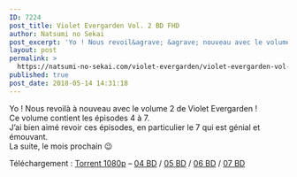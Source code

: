 ```yaml
---
ID: 7224
post_title: Violet Evergarden Vol. 2 BD FHD
author: Natsumi no Sekai
post_excerpt: 'Yo ! Nous revoil&agrave; &agrave; nouveau avec le volume 2 de Violet Evergarden ! Ce volume contient les &eacute;pisodes 4 &agrave; 7. J&rsquo;ai bien aim&eacute; revoir ces &eacute;pisodes, en particulier le 7 qui est g&eacute;nial et &eacute;mouvant. La suite, le mois prochain &#128521; T&eacute;l&eacute;chargement : Torrent 1080p &ndash; 04 BD / 05 BD / 06 [&hellip;]'
layout: post
permalink: >
  https://natsumi-no-sekai.com/violet-evergarden/violet-evergarden-vol-2-bd-fhd/
published: true
post_date: 2018-05-14 14:31:18
---
```

<div class="feedwordpress-gaffer-full-text"><p>Yo ! Nous revoilà à nouveau avec le volume 2 de Violet Evergarden !<br>
Ce volume contient les épisodes 4 à 7.<br>
J’ai bien aimé revoir ces épisodes, en particulier le 7 qui est génial et émouvant.<br>
La suite, le mois prochain 😉<br><span id="more-1874"></span></p>
<p>Téléchargement : <a href="https://nyaa.si/view/1036975" download="">Torrent 1080p</a> – <a href="http://ddl.natsumi-no-sekai.com/Violet%20Evergarden/%5BNatsumi-BD%5D%20Violet%20Evergarden%20-%2004%20VOSTFR%20%5BBDrip%201080p%2010bit%20FLAC%5D%20%5B0E88DDAC%5D.mkv" download="">04 BD</a> / <a href="http://ddl.natsumi-no-sekai.com/Violet%20Evergarden/%5BNatsumi-BD%5D%20Violet%20Evergarden%20-%2005%20VOSTFR%20%5BBDrip%201080p%2010bit%20FLAC%5D%20%5B4741679B%5D.mkv" download="">05 BD</a> / <a href="http://ddl.natsumi-no-sekai.com/Violet%20Evergarden/%5BNatsumi-BD%5D%20Violet%20Evergarden%20-%2006%20VOSTFR%20%5BBDrip%201080p%2010bit%20FLAC%5D%20%5B17DD042B%5D.mkv" download="">06 BD</a> / <a href="http://ddl.natsumi-no-sekai.com/Violet%20Evergarden/%5BNatsumi-BD%5D%20Violet%20Evergarden%20-%2007%20VOSTFR%20%5BBDrip%201080p%2010bit%20FLAC%5D%20%5BB090CEA7%5D.mkv" download="">07 BD</a></p></div>